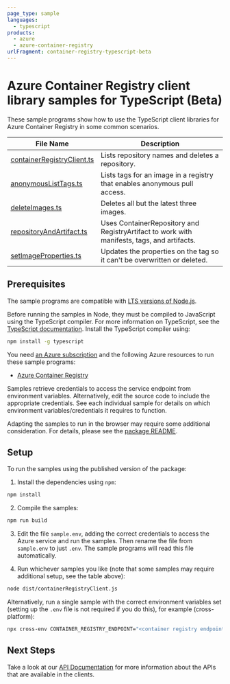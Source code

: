 ```yaml
---
page_type: sample
languages:
  - typescript
products:
  - azure
  - azure-container-registry
urlFragment: container-registry-typescript-beta
---
```


# Azure Container Registry client library samples for TypeScript (Beta)

These sample programs show how to use the TypeScript client libraries for Azure Container Registry in some common scenarios.

| **File Name**                                         | **Description**                                                                            |
| ----------------------------------------------------- | ------------------------------------------------------------------------------------------ |
| [containerRegistryClient.ts][containerregistryclient] | Lists repository names and deletes a repository.                                           |
| [anonymousListTags.ts][anonymouslisttags]             | Lists tags for an image in a registry that enables anonymous pull access.                  |
| [deleteImages.ts][deleteimages]                       | Deletes all but the latest three images.                                                   |
| [repositoryAndArtifact.ts][repositoryandartifact]     | Uses ContainerRepository and RegistryArtifact to work with manifests, tags, and artifacts. |
| [setImageProperties.ts][setimageproperties]           | Updates the properties on the tag so it can't be overwritten or deleted.                   |

## Prerequisites

The sample programs are compatible with [LTS versions of Node.js](https://nodejs.org/about/releases/).

Before running the samples in Node, they must be compiled to JavaScript using the TypeScript compiler. For more information on TypeScript, see the [TypeScript documentation][typescript]. Install the TypeScript compiler using:

```bash
npm install -g typescript
```

You need [an Azure subscription][freesub] and the following Azure resources to run these sample programs:

- [Azure Container Registry][createinstance_azurecontainerregistry]

Samples retrieve credentials to access the service endpoint from environment variables. Alternatively, edit the source code to include the appropriate credentials. See each individual sample for details on which environment variables/credentials it requires to function.

Adapting the samples to run in the browser may require some additional consideration. For details, please see the [package README][package].

## Setup

To run the samples using the published version of the package:

1. Install the dependencies using `npm`:

```bash
npm install
```

2. Compile the samples:

```bash
npm run build
```

3. Edit the file `sample.env`, adding the correct credentials to access the Azure service and run the samples. Then rename the file from `sample.env` to just `.env`. The sample programs will read this file automatically.

4. Run whichever samples you like (note that some samples may require additional setup, see the table above):

```bash
node dist/containerRegistryClient.js
```

Alternatively, run a single sample with the correct environment variables set (setting up the `.env` file is not required if you do this), for example (cross-platform):

```bash
npx cross-env CONTAINER_REGISTRY_ENDPOINT="<container registry endpoint>" node dist/containerRegistryClient.js
```

## Next Steps

Take a look at our [API Documentation][apiref] for more information about the APIs that are available in the clients.

[containerregistryclient]: https://github.com/Azure/azure-sdk-for-js/blob/main/sdk/containerregistry/container-registry/samples/v1-beta/typescript/src/containerRegistryClient.ts
[anonymouslisttags]: https://github.com/Azure/azure-sdk-for-js/blob/main/sdk/containerregistry/container-registry/samples/v1-beta/typescript/src/anonymousListTags.ts
[deleteimages]: https://github.com/Azure/azure-sdk-for-js/blob/main/sdk/containerregistry/container-registry/samples/v1-beta/typescript/src/deleteImages.ts
[repositoryandartifact]: https://github.com/Azure/azure-sdk-for-js/blob/main/sdk/containerregistry/container-registry/samples/v1-beta/typescript/src/repositoryAndArtifact.ts
[setimageproperties]: https://github.com/Azure/azure-sdk-for-js/blob/main/sdk/containerregistry/container-registry/samples/v1-beta/typescript/src/setImageProperties.ts
[apiref]: https://docs.microsoft.com/javascript/api/@azure/container-registry
[freesub]: https://azure.microsoft.com/free/
[createinstance_azurecontainerregistry]: https://docs.microsoft.com/azure/container-registry/container-registry-get-started-portal
[package]: https://github.com/Azure/azure-sdk-for-js/tree/main/sdk/containerregistry/container-registry/README.md
[typescript]: https://www.typescriptlang.org/docs/home.html
